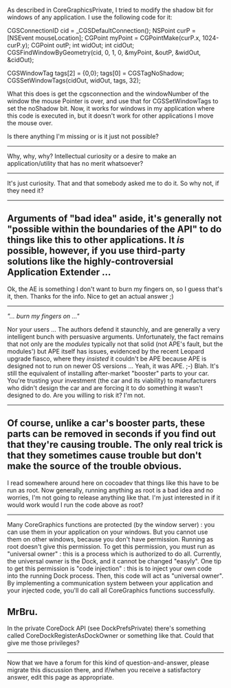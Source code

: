 As described in CoreGraphicsPrivate, I tried to modify the shadow bit for windows of any application.
I use the following code for it:
    
CGSConnectionID cid = _CGSDefaultConnection();
NSPoint curP = [NSEvent mouseLocation];
CGPoint myPoint = CGPointMake(curP.x, 1024-curP.y);
CGPoint outP;
int widOut;
int cidOut;
CGSFindWindowByGeometry(cid, 0, 1, 0, &myPoint, &outP, &widOut, &cidOut);

CGSWindowTag tags[2] = {0,0};
tags[0] = CGSTagNoShadow;
CGSSetWindowTags(cidOut, widOut, tags, 32);

What this does is get the cgsconnection and the windowNumber of the window the mouse Pointer is over, and use that for CGSSetWindowTags to set the noShadow bit.
Now, it works for windows in my application where this code is executed in, but it doesn't work for other applications I move the mouse over.

Is there anything I'm missing or is it just not possible?

----

Why, why, why? Intellectual curiosity or a desire to make an application/utility that has no merit whatsoever?

----
It's just curiosity. That and that somebody asked me to do it. So why not, if they need it?

----
Arguments of "bad idea" aside, it's generally not "possible within the boundaries of the API" to do things like this to other applications. It *is* possible, however, if you use third-party solutions like the highly-controversial Application Extender ...
----
Ok, the AE is something I don't want to burn my fingers on, so I guess that's it, then. Thanks for the info. Nice to get an actual answer ;)

----

*"... burn my fingers on ..."* 

Nor your users ... The authors defend it staunchly, and are generally a very intelligent bunch with persuasive arguments. Unfortunately, the fact remains that not only are the *modules* typically not that solid (not APE's fault, but the modules') but APE itself has issues, evidenced by the recent Leopard upgrade fiasco, where they *insisted* it couldn't be APE because APE is designed not to run on newer OS versions ... Yeah, it was APE. ;-) Blah. It's still the equivalent of installing after-market "booster" parts to your car. You're trusting your investment (the car and its viability) to manufacturers who didn't design the car and are forcing it to do something it wasn't designed to do. Are you willing to risk it? I'm not.

----
Of course, unlike a car's booster parts, these parts can be removed in seconds if you find out that they're causing trouble. The only real trick is that they sometimes cause trouble but don't make the source of the trouble obvious.
----
I read somewhere around here on cocoadev that things like this have to be run as root. Now generally, running anything as root is a bad idea and no worries, I'm not going to release anything like that. I'm just interested in if it would work would I run the code above as root?

----
Many CoreGraphics functions are protected (by the window server) : you can use them in your application on your windows. But you cannot use them on other windows, because you don't have permission.
Running as root doesn't give this permission.
To get this permission, you must run as "universal owner" : this is a process which is authorized to do all.
Currently, the universal owner is the Dock, and it cannot be changed "easyly".
One tip to get this permission is "code injection" : this is to inject your own code into the running Dock process. Then, this code will act as "universal owner". By implementing a communication system between your application and your injected code, you'll do call all CoreGraphics functions successfully.

MrBru.
----
In the private CoreDock API (see DockPrefsPrivate) there's something called CoreDockRegisterAsDockOwner or something like that. Could that give me those privileges?

----
Now that we have a forum for this kind of question-and-answer, please migrate this discussion there, and if/when you receive a satisfactory answer, edit this page as appropriate.
